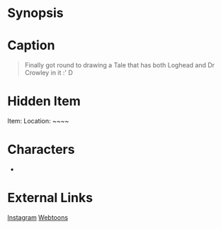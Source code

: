 # Synopsis


# Caption
> Finally got round to drawing a Tale that has both Loghead and Dr Crowley in it :' D

# Hidden Item
Item: 
Location: ~~~~

# Characters
* 

# External Links
[Instagram]()
[Webtoons](https://www.webtoons.com/en/challenge/twistwood-tales/82-loghead-and-drcrowley/viewer?title_no=344740&episode_no=88)